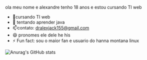 ola meu nome e alexandre tenho 18 anos e estou cursando TI web 
- 🔭cursando TI web 
- 🌱 tentando aprender java 
- 📫contato: dralexjack155@gmail.com
- 😄 pronomes ele dele he his 
- ⚡ Fun fact: sou o maior fan e usuario do hanna montana linux

![Anurag's GitHub stats](https://github-readme-stats.vercel.app/api?username=dralexjack&show_icons=true&theme=dark)

